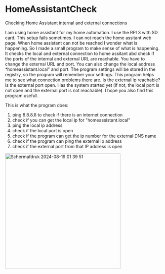 # HomeAssistantCheck
Checking Home Assistant internal and external connections 

I am using home assistant for my home automation. I use the RPI 3 with SD card. This setup fails sometimes. I can not reach the home assitant web page. When home assistant can not be reached I wonder what is happening. So I made a small program to make sense of what is happening. It checks the local and external connection to home assitant abd check if the ports of the internal and external URL are reachable.
You have to change the external URL and port. You can also change the local address *homeassistant.local" and port. The program settings will be stored in the registry, so the program will remember your settings.
This program helps me to see what connection problems there are. Is the external Ip reachable? is the external port open. Has the system started yet (if not, the local port is not open and the external port is not reachable). I hope you also find this program usefull.

This is what the program does:
1)  ping 8.8.8.8 to check if there is an internet connection
2)  check if you can get the local ip for "homeassistant.local"
3)  ping the local ip address
4)  check if the local port is open
5)  check if the program can get the ip number for the external DNS name
6)  check if the program can ping the external ip address
7)  check if the external port from that IP address is open


<img width="373" alt="Schermafdruk 2024-08-19 01 39 51" src="https://github.com/user-attachments/assets/0fc45ad7-bb59-4a0e-852a-407ccedacd86">
